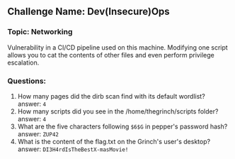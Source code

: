 ## Challenge Name: Dev(Insecure)Ops
### Topic: Networking
Vulnerability in a CI/CD pipeline used on this machine. Modifying one script allows you to cat the contents of other files and even perform privilege escalation. 
### Questions: 
1. How many pages did the dirb scan find with its default wordlist?  
answer: `4`    
2. How many scripts did you see in the /home/thegrinch/scripts folder?  
answer: `4`    
3. What are the five characters following `$6$G` in pepper's password hash?  
answer: `ZUP42`   
4. What is the content of the flag.txt on the Grinch's user's desktop?  
answer: `DI3H4rdIsTheBestX-masMovie! `    
